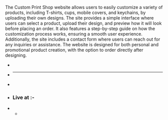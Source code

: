 The Custom Print Shop website allows users to easily customize a variety of products, including T-shirts, cups, mobile covers, and keychains, by uploading their own designs. The site provides a simple interface where users can select a product, upload their design, and preview how it will look before placing an order. It also features a step-by-step guide on how the customization process works, ensuring a smooth user experience. Additionally, the site includes a contact form where users can reach out for any inquiries or assistance. The website is designed for both personal and promotional product creation, with the option to order directly after designing.

+
+  ---
+
+ ### Live at :-
+ -
